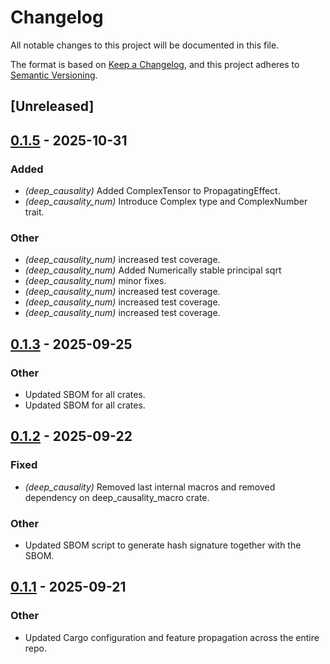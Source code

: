 # Changelog

All notable changes to this project will be documented in this file.

The format is based on [Keep a Changelog](https://keepachangelog.com/en/1.0.0/),
and this project adheres to [Semantic Versioning](https://semver.org/spec/v2.0.0.html).

## [Unreleased]

## [0.1.5](https://github.com/deepcausality-rs/deep_causality/compare/deep_causality_num-v0.1.4...deep_causality_num-v0.1.5) - 2025-10-31

### Added

- *(deep_causality)* Added ComplexTensor to PropagatingEffect.
- *(deep_causality_num)* Introduce Complex<F> type and ComplexNumber trait.

### Other

- *(deep_causality_num)* increased test coverage.
- *(deep_causality_num)* Added Numerically stable principal sqrt
- *(deep_causality_num)* minor fixes.
- *(deep_causality_num)* increased test coverage.
- *(deep_causality_num)* increased test coverage.
- *(deep_causality_num)* increased test coverage.

## [0.1.3](https://github.com/deepcausality-rs/deep_causality/compare/deep_causality_num-v0.1.2...deep_causality_num-v0.1.3) - 2025-09-25

### Other

- Updated SBOM for all crates.
- Updated SBOM for all crates.

## [0.1.2](https://github.com/deepcausality-rs/deep_causality/compare/deep_causality_num-v0.1.1...deep_causality_num-v0.1.2) - 2025-09-22

### Fixed

- *(deep_causality)* Removed last internal macros and removed dependency on deep_causality_macro crate.

### Other

- Updated SBOM script to generate hash signature together with the SBOM.

## [0.1.1](https://github.com/deepcausality-rs/deep_causality/compare/deep_causality_num-v0.1.0...deep_causality_num-v0.1.1) - 2025-09-21

### Other

- Updated Cargo configuration and feature propagation across the entire repo.
